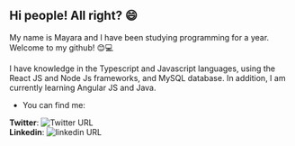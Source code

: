## Hi people! All right? :smile:

My name is Mayara and I have been studying programming for a year. Welcome to my github! 😊💻

I have knowledge in the Typescript and Javascript languages, using the React JS and Node Js frameworks, and MySQL database. In addition, I am currently learning Angular JS and Java.

- You can find me: <br>

**Twitter**: ![Twitter URL](https://img.shields.io/twitter/url?label=Mayara&logoColor=%23f54272&style=social&url=https%3A%2F%2Ftwitter.com%2Fmayaramaaraujo_) <br>
**Linkedin**: ![linkedin URL](https://img.shields.io/badge/mayaramaaraujo-linkedin-blue?link=https://www.linkedin.com/in/mayaramaaraujo/)



 

<!--
**mayaramaaraujo/mayaramaaraujo** is a ✨ _special_ ✨ repository because its `README.md` (this file) appears on your GitHub profile.

Here are some ideas to get you started:

- 🔭 I’m currently working on ...
- 🌱 I’m currently learning ...
- 👯 I’m looking to collaborate on ...
- 🤔 I’m looking for help with ...
- 💬 Ask me about ...
- 📫 How to reach me: ...
- 😄 Pronouns: ...
- ⚡ Fun fact: ...
-->

